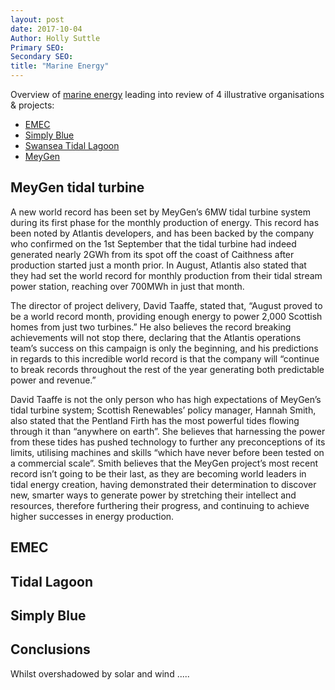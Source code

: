 ```yaml
---
layout: post
date: 2017-10-04
Author: Holly Suttle  
Primary SEO:  
Secondary SEO:
title: "Marine Energy"    
---
```

Overview of [marine energy][4] leading into review of 4 illustrative organisations & projects:

- [EMEC][1]
- [Simply Blue][2]
- [Swansea Tidal Lagoon][3]
- [MeyGen][4]

## MeyGen tidal turbine
A new world record has been set by MeyGen’s 6MW tidal turbine system during its first phase for the monthly production of energy. This record has been noted by Atlantis developers, and has been backed by the company who confirmed on the 1st September that the tidal turbine had indeed generated nearly 2GWh from its spot off the coast of Caithness after production started just a month prior. In August, Atlantis also stated that they had set the world record for monthly production from their tidal stream power station, reaching over 700MWh in just that month.

The director of project delivery, David Taaffe, stated that, “August proved to be a world record month, providing enough energy to power 2,000 Scottish homes from just two turbines.” He also believes the record breaking achievements will not stop there, declaring that the Atlantis operations team’s success on this campaign is only the beginning, and his predictions in regards to this incredible world record is that the company will “continue to break records throughout the rest of the year generating both predictable power and revenue.”

David Taaffe is not the only person who has high expectations of MeyGen’s tidal turbine system; Scottish Renewables’ policy manager, Hannah Smith, also stated that the Pentland Firth has the most powerful tides flowing through it than “anywhere on earth”. She believes that harnessing the power from these tides has pushed technology to further any preconceptions of its limits, utilising machines and skills “which have never before been tested on a commercial scale”. Smith believes that the MeyGen project’s most recent record isn’t going to be their last, as they are becoming world leaders in tidal energy creation, having demonstrated their determination to discover new, smarter ways to generate power by stretching their intellect and resources, therefore furthering their progress, and continuing to achieve higher successes in energy production.

## EMEC
## Tidal Lagoon
## Simply Blue

## Conclusions
Whilst overshadowed by solar and wind .....

[0]: https://en.wikipedia.org/wiki/Marine_energy
[1]: http://www.emec.org.uk/about-us/
[2]: http://www.simplyblueenergy.com/
[3]: http://www.tidallagoonpower.com/
[4]: https://en.wikipedia.org/wiki/MeyGen

